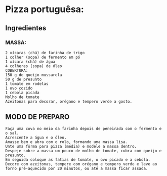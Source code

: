 
# Pizza portuguêsa:
## Ingredientes

### MASSA:
	2 xícaras (chá) de farinha de trigo
	1 colher (sopa) de fermento em pó
	1 xícara (chá) de água
	4 colheres (sopa) de óleo
	COBERTURA:
	150 g de queijo mussarela
	50 g de presunto
	1 tomate em rodelas
	1 ovo cozido
	1 cebola picada
	Molho de tomate
	Azeitonas para decorar, orégano e tempero verde a gosto.

## MODO DE PREPARO
	Faça uma cova no meio da farinha depois de peneirada com o fermento e o sal.
	Acrescente a água e o óleo.
	Amasse bem e abra com o rolo, formando uma massa lisa.
	Unte uma fôrma para pizza (média) e modele a massa dentro.
	Despeje sobre a massa um pouco de molho de tomate, cubra com queijo e presunto.
	Em seguida coloque as fatias de tomate, o ovo picado e a cebola.
	Decore com azeitonas, tempere com orégano e tempero verde e leve ao forno pré-aquecido por 20 minutos, ou até a massa ficar assada.

	